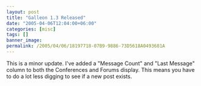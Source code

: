 ```yaml
---
layout: post
title: "Galleon 1.3 Released"
date: "2005-04-06T12:04:00+06:00"
categories: [misc]
tags: []
banner_image: 
permalink: /2005/04/06/18197718-07B9-9886-73D5618A0493681A
---
```


This is a minor update. I've added a "Message Count" and "Last Message" column to both the Conferences and Forums display. This means you have to do a lot less digging to see if a new post exists.